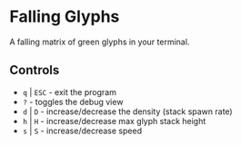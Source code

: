 # Falling Glyphs

A falling matrix of green glyphs in your terminal.

## Controls

* `q` | `ESC` - exit the program
* `?` - toggles the debug view
* `d` | `D` - increase/decrease the density (stack spawn rate)
* `h` | `H` - increase/decrease max glyph stack height
* `s` | `S` - increase/decrease speed

